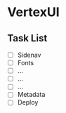 # VertexUI

## Task List

- [ ] Sidenav
- [ ] Fonts
- [ ] ...
- [ ] ...
- [ ] ...
- [ ] Metadata
- [ ] Deploy
